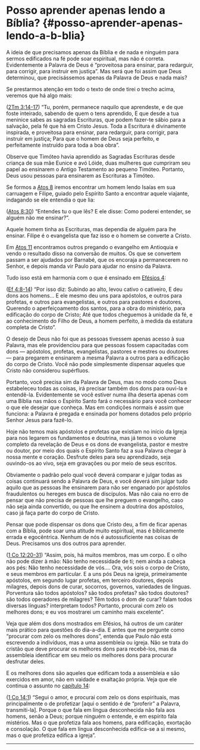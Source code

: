 # Posso aprender apenas lendo a Bíblia? {#posso-aprender-apenas-lendo-a-b-blia}

A ideia de que precisamos apenas da Bíblia e de nada e ninguém para sermos edificados na fé pode soar espiritual, mas não é correta. Evidentemente a Palavra de Deus é “proveitosa para ensinar, para redarguir, para corrigir, para instruir em justiça”. Mas será que foi assim que Deus determinou, que precisássemos apenas da Palavra de Deus e nada mais?

Se prestarmos atenção em todo o texto de onde tirei o trecho acima, veremos que há algo mais:

([2Tm 3:14-17](http://bibliaonline.com.br/acf/2tm/3/14-17)) “Tu, porém, permanece naquilo que aprendeste, e de que foste inteirado, sabendo de quem o tens aprendido, E que desde a tua meninice sabes as sagradas Escrituras, que podem fazer-te sábio para a salvação, pela fé que há em Cristo Jesus. Toda a Escritura é divinamente inspirada, e proveitosa para ensinar, para redarguir, para corrigir, para instruir em justiça; Para que o homem de Deus seja perfeito, e perfeitamente instruído para toda a boa obra”.

Observe que Timóteo havia aprendido as Sagradas Escrituras desde criança de sua mãe Eunice e avó Lóide, duas mulheres que cumpriram seu papel ao ensinarem o Antigo Testamento ao pequeno Timóteo. Portanto, Deus usou pessoas para ensinarem as Escrituras a Timóteo.

Se formos a [Atos 8](http://bibliaonline.com.br/acf/atos/8) iremos encontrar um homem lendo Isaías em sua carruagem e Filipe, guiado pelo Espírito Santo a encontrar aquele viajante, indagando se ele entendia o que lia:

([Atos 8:30](http://bibliaonline.com.br/acf/atos/8/30)) “Entendes tu o que lês? E ele disse: Como poderei entender, se alguém não me ensinar?”.

Aquele homem tinha as Escrituras, mas dependia de alguém para lhe ensinar. Filipe é o evangelista que faz isso e o homem se converte a Cristo.

Em [Atos 11](http://bibliaonline.com.br/acf/atos/11) encontramos outros pregando o evangelho em Antioquia e vendo o resultado disso na conversão de muitos. Os que se convertem passam a ser ajudados por Barnabé, que os encoraja a permanecerem no Senhor, e depois manda vir Paulo para ajudar no ensino da Palavra.

Tudo isso está em harmonia com o que é ensinado em [Efésios 4](http://bibliaonline.com.br/acf/ef/4):

([Ef 4:8-14](http://bibliaonline.com.br/acf/ef/4/8-14)) “Por isso diz: Subindo ao alto, levou cativo o cativeiro, E deu dons aos homens... E ele mesmo deu uns para apóstolos, e outros para profetas, e outros para evangelistas, e outros para pastores e doutores, Querendo o aperfeiçoamento dos santos, para a obra do ministério, para edificação do corpo de Cristo; Até que todos cheguemos à unidade da fé, e ao conhecimento do Filho de Deus, a homem perfeito, à medida da estatura completa de Cristo”.

O desejo de Deus não foi que as pessoas tivessem apenas acesso à sua Palavra, mas ele providenciou para que pessoas fossem capacitadas com dons — apóstolos, profetas, evangelistas, pastores e mestres ou doutores — para pregarem e ensinarem a mesma Palavra a outros para a edificação do corpo de Cristo. Você não pode simplesmente dispensar aqueles que Cristo não considerou supérfluos.

Portanto, você precisa sim da Palavra de Deus, mas no modo como Deus estabeleceu todas as coisas, irá precisar também dos dons para ouvi-la e entendê-la. Evidentemente se você estiver numa ilha deserta apenas com uma Bíblia nas mãos o Espírito Santo fará o necessário para você conhecer o que ele desejar que conheça. Mas em condições normais é assim que funciona: a Palavra é pregada e ensinada por homens dotados pelo próprio Senhor Jesus para fazê-lo.

Hoje não temos mais apóstolos e profetas que existiam no início da Igreja para nos legarem os fundamentos e doutrina, mas já temos o volume completo da revelação de Deus e os dons de evangelista, pastor e mestre ou doutor, por meio dos quais o Espírito Santo faz a sua Palavra chegar à nossa mente e coração. Desfrute deles para seu aprendizado, seja ouvindo-os ao vivo, seja em gravações ou por meio de seus escritos.

Obviamente o padrão pelo qual você deverá comparar e julgar todas as coisas continuará sendo a Palavra de Deus, e você deverá sim julgar tudo aquilo que as pessoas lhe ensinarem para não ser enganado por apóstolos fraudulentos ou hereges em busca de discípulos. Mas não caia no erro de pensar que não precisa de pessoas que lhe preguem o evangelho, caso não seja ainda convertido, ou que lhe ensinem a doutrina dos apóstolos, caso já faça parte do corpo de Cristo.

Pensar que pode dispensar os dons que Cristo deu, a fim de ficar apenas com a Bíblia, pode soar uma atitude muito espiritual, mas é biblicamente errada e egocêntrica. Nenhum de nós é autossuficiente nas coisas de Deus. Precisamos uns dos outros para aprender.

([1 Co 12:20-31](http://bibliaonline.com.br/acf/1co/12/20-31)) “Assim, pois, há muitos membros, mas um corpo. E o olho não pode dizer à mão: Não tenho necessidade de ti; nem ainda a cabeça aos pés: Não tenho necessidade de vós.... Ora, vós sois o corpo de Cristo, e seus membros em particular. E a uns pós Deus na igreja, primeiramente apóstolos, em segundo lugar profetas, em terceiro doutores, depois milagres, depois dons de curar, socorros, governos, variedades de línguas. Porventura são todos apóstolos? são todos profetas? são todos doutores? são todos operadores de milagres? Têm todos o dom de curar? falam todos diversas línguas? interpretam todos? Portanto, procurai com zelo os melhores dons; e eu vos mostrarei um caminho mais excelente”.

Veja que além dos dons mostrados em Efésios, há outros de um caráter mais prático para questões do dia-a-dia. E antes que me pergunte como “procurar com zelo os melhores dons”, entenda que Paulo não está escrevendo a indivíduos, mas a uma assembleia ou igreja. Não se trata do cristão que deve procurar os melhores dons para recebê-los, mas da assembleia identificar em seu meio os melhores dons para procurar desfrutar deles.

E os melhores dons são aqueles que edificam toda a assembleia e são exercidos em amor, não em vaidade e exaltação própria. Veja que ele continua o assunto no [capítulo 14](http://bibliaonline.com.br/acf/1co/14):

([1 Co 14:1](http://bibliaonline.com.br/acf/1co/14/1)) “Segui o amor, e procurai com zelo os dons espirituais, mas principalmente o de profetizar [aqui o sentido é de “proferir” a Palavra, transmiti-la]. Porque o que fala em língua desconhecida não fala aos homens, senão a Deus; porque ninguém o entende, e em espírito fala mistérios. Mas o que profetiza fala aos homens, para edificação, exortação e consolação. O que fala em língua desconhecida edifica-se a si mesmo, mas o que profetiza edifica a igreja”.

*****